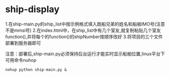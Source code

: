 # ship-display
1.在ship-main.py的ship_list中按示例格式填入跑船兄弟的姓名和船舶IMO号(注意不是mmsi号) 2.在index.html中，在ship_list中有几个室友,就复制粘贴几个室友function(),并将每个的function()的shipNumber按顺序改好 3.将项目的三个文件部署到服务器即可

注意：部署后,ship-main.py必须保持后台运行才能实时显示船舶位置,linux平台下可用命令nuhop

```
nohup python ship-main.py &
```

